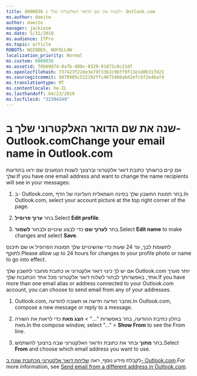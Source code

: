 ```yaml
---
title: 8000036 לשנות את שם הדואר האלקטרוני שלך ב- Outlook.com
ms.author: daeite
author: daeite
manager: jackiesm
ms.date: 5/31/2018
ms.audience: ITPro
ms.topic: article
ROBOTS: NOINDEX, NOFOLLOW
localization_priority: Normal
ms.custom: 8000036
ms.assetid: f0b69874-8a7b-480c-8329-01872c6c21df
ms.openlocfilehash: 737423f22de3e79f3362c96ff9f13e1d8b31fd21
ms.sourcegitcommit: 9d78905c512192ffc4675468abd2efc5f2e4baf4
ms.translationtype: MT
ms.contentlocale: he-IL
ms.lasthandoff: 04/23/2019
ms.locfileid: "32394249"
---
```

# <a name="change-your-email-name-in-outlookcom"></a><span data-ttu-id="1834e-102">שנה את שם הדואר האלקטרוני שלך ב- Outlook.com</span><span class="sxs-lookup"><span data-stu-id="1834e-102">Change your email name in Outlook.com</span></span>

<span data-ttu-id="1834e-103">אם קיים ברשותך כתובת דואר אלקטרוני וברצונך לשנות הנמענים שם יראו בהודעות שלך:</span><span class="sxs-lookup"><span data-stu-id="1834e-103">If you have one email address and want to change the name recipients will see in your messages:</span></span>
  
1. <span data-ttu-id="1834e-104">ב- Outlook.com, בחר תמונת החשבון שלך בפינה השמאלית העליונה של הדף.</span><span class="sxs-lookup"><span data-stu-id="1834e-104">In Outlook.com, select your account picture at the top right corner of the page.</span></span>
    
2. <span data-ttu-id="1834e-105">בחר **ערוך פרופיל**.</span><span class="sxs-lookup"><span data-stu-id="1834e-105">Select **Edit profile**.</span></span> 
    
3. <span data-ttu-id="1834e-106">בחר **לערוך שם** כדי לבצע שינויים ולבחור **לשמור**.</span><span class="sxs-lookup"><span data-stu-id="1834e-106">Select **Edit name** to make changes and select **Save**.</span></span> 
    
<span data-ttu-id="1834e-107">לתשומת לבך, עד 24 שעות כדי שהשינויים שלך תמונות הפרופיל או שם תיכנס לתוקף.</span><span class="sxs-lookup"><span data-stu-id="1834e-107">Please allow up to 24 hours for changes to your profile photo or name to go into effect.</span></span>
  
<span data-ttu-id="1834e-108">אם יש לך כינוי דואר אלקטרוני או כתובת מחובר לחשבון שלך Outlook.com יותר מערך אחד, באפשרותך לבחור לשלוח דואר אלקטרוני מכל אחד הכתובות שלך.</span><span class="sxs-lookup"><span data-stu-id="1834e-108">If you have more than one email alias or address connected to your Outlook.com account, you can choose to send email from any of your addresses.</span></span>
  
1. <span data-ttu-id="1834e-109">Outlook.com, מחבר הודעה חדשה או תשובה להודעה.</span><span class="sxs-lookup"><span data-stu-id="1834e-109">In Outlook.com, compose a new message or reply to a message.</span></span>
    
2. <span data-ttu-id="1834e-110">בחלון כתיבת ההודעה, בחר באפשרות "..." \> **הצג מאת** כדי לראות את השורה מאת.</span><span class="sxs-lookup"><span data-stu-id="1834e-110">In the compose window, select "..." \> **Show From** to see the From line.</span></span> 
    
3. <span data-ttu-id="1834e-111">בחר **מתוך** ובחר את כתובת הדואר האלקטרוני שבה ברצונך להשתמש.</span><span class="sxs-lookup"><span data-stu-id="1834e-111">Select **From** and choose which email address you want to use.</span></span> 
    
<span data-ttu-id="1834e-112">לקבלת מידע נוסף, ראה [שליחת דואר אלקטרוני מכתובת שונה ב- Outlook.com](https://go.microsoft.com/fwlink/p/?linkid=2001701&amp;clcid=0x409).</span><span class="sxs-lookup"><span data-stu-id="1834e-112">For more information, see [Send email from a different address in Outlook.com](https://go.microsoft.com/fwlink/p/?linkid=2001701&amp;clcid=0x409).</span></span>
  

